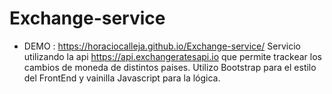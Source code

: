 # Exchange-service
- DEMO : https://horaciocalleja.github.io/Exchange-service/
Servicio utilizando la api https://api.exchangeratesapi.io que permite trackear los cambios de moneda de distintos paises. Utilizo Bootstrap para el estilo del FrontEnd y vainilla Javascript para la lógica.
